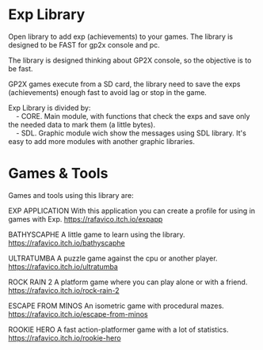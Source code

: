# Exp Library
Open library to add exp (achievements) to your games. The library is designed to be FAST for gp2x console and pc.

The library is designed thinking about GP2X console, so the objective is to be fast.

GP2X games execute from a SD card, the library need to save the exps (achievements) enough fast to avoid lag or stop in the game.

Exp Library is divided by:<br>
&nbsp;&nbsp;&nbsp;&nbsp;- CORE. Main module, with functions that check the exps and save only the needed data to mark them (a little bytes).<br>
&nbsp;&nbsp;&nbsp;&nbsp;- SDL. Graphic module wich show the messages using SDL library. It's easy to add more modules with another graphic libraries.<br>


# Games & Tools
Games and tools using this library are:

EXP APPLICATION
With this application you can create a profile for using in games with Exp.
https://rafavico.itch.io/expapp

BATHYSCAPHE
A little game to learn using the library.
https://rafavico.itch.io/bathyscaphe

ULTRATUMBA
A puzzle game against the cpu or another player.
https://rafavico.itch.io/ultratumba

ROCK RAIN 2
A platform game where you can play alone or with a friend.
https://rafavico.itch.io/rock-rain-2

ESCAPE FROM MINOS
An isometric game with procedural mazes.
https://rafavico.itch.io/escape-from-minos

ROOKIE HERO
A fast action-platformer game with a lot of statistics.
https://rafavico.itch.io/rookie-hero
